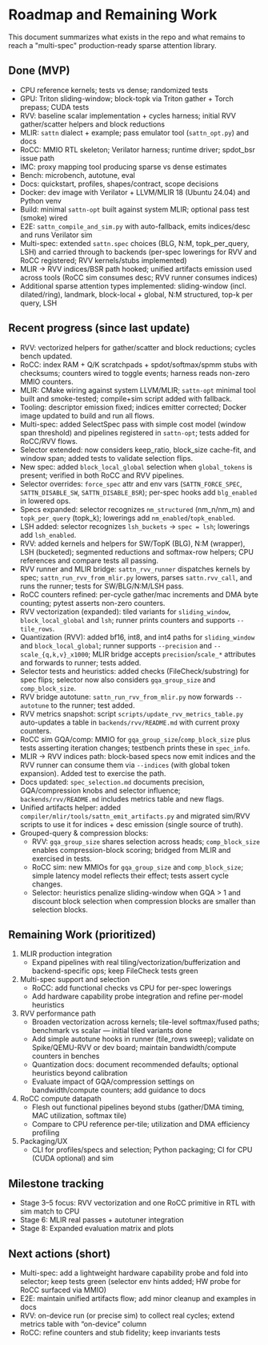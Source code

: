 # Roadmap and Remaining Work

This document summarizes what exists in the repo and what remains to reach a "multi-spec" production-ready sparse attention library.

## Done (MVP)
- CPU reference kernels; tests vs dense; randomized tests
- GPU: Triton sliding-window; block-topk via Triton gather + Torch prepass; CUDA tests
- RVV: baseline scalar implementation + cycles harness; initial RVV gather/scatter helpers and block reductions
- MLIR: `sattn` dialect + example; pass emulator tool (`sattn_opt.py`) and docs
- RoCC: MMIO RTL skeleton; Verilator harness; runtime driver; spdot_bsr issue path
- IMC: proxy mapping tool producing sparse vs dense estimates
- Bench: microbench, autotune, eval
- Docs: quickstart, profiles, shapes/contract, scope decisions
 - Docker: dev image with Verilator + LLVM/MLIR 18 (Ubuntu 24.04) and Python venv
 - Build: minimal `sattn-opt` built against system MLIR; optional pass test (smoke) wired
 - E2E: `sattn_compile_and_sim.py` with auto-fallback, emits indices/desc and runs Verilator sim
 - Multi-spec: extended `sattn.spec` choices (BLG, N:M, topk_per_query, LSH) and carried through to backends (per-spec lowerings for RVV and RoCC registered; RVV kernels/stubs implemented)
 - MLIR → RVV indices/BSR path hooked; unified artifacts emission used across tools (RoCC sim consumes desc; RVV runner consumes indices)
 - Additional sparse attention types implemented: sliding-window (incl. dilated/ring), landmark, block-local + global, N:M structured, top-k per query, LSH

## Recent progress (since last update)
- RVV: vectorized helpers for gather/scatter and block reductions; cycles bench updated.
- RoCC: index RAM + Q/K scratchpads + spdot/softmax/spmm stubs with checksums; counters wired to toggle events; harness reads non-zero MMIO counters.
- MLIR: CMake wiring against system LLVM/MLIR; `sattn-opt` minimal tool built and smoke-tested; compile+sim script added with fallback.
- Tooling: descriptor emission fixed; indices emitter corrected; Docker image updated to build and run all flows.
 - Multi-spec: added SelectSpec pass with simple cost model (window span threshold) and pipelines registered in `sattn-opt`; tests added for RoCC/RVV flows.
 - Selector extended: now considers keep_ratio, block_size cache-fit, and window span; added tests to validate selection flips.
 - New spec: added `block_local_global` selection when `global_tokens` is present; verified in both RoCC and RVV pipelines.
 - Selector overrides: `force_spec` attr and env vars (`SATTN_FORCE_SPEC`, `SATTN_DISABLE_SW`, `SATTN_DISABLE_BSR`); per-spec hooks add `blg_enabled` in lowered ops.
 - Specs expanded: selector recognizes `nm_structured` (nm_n/nm_m) and `topk_per_query` (topk_k); lowerings add `nm_enabled`/`topk_enabled`.
 - LSH added: selector recognizes `lsh_buckets` → `spec = lsh`; lowerings add `lsh_enabled`.
 - RVV: added kernels and helpers for SW/TopK (BLG), N:M (wrapper), LSH (bucketed); segmented reductions and softmax-row helpers; CPU references and compare tests all passing.
 - RVV runner and MLIR bridge: `sattn_rvv_runner` dispatches kernels by spec; `sattn_run_rvv_from_mlir.py` lowers, parses `sattn.rvv_call`, and runs the runner; tests for SW/BLG/N:M/LSH pass.
 - RoCC counters refined: per-cycle gather/mac increments and DMA byte counting; pytest asserts non-zero counters.
 - RVV vectorization (expanded): tiled variants for `sliding_window`, `block_local_global` and `lsh`; runner prints counters and supports `--tile_rows`.
 - Quantization (RVV): added bf16, int8, and int4 paths for `sliding_window` and `block_local_global`; runner supports `--precision` and `--scale_{q,k,v}_x1000`; MLIR bridge accepts `precision`/`scale_*` attributes and forwards to runner; tests added.
 - Selector tests and heuristics: added checks (FileCheck/substring) for spec flips; selector now also considers `gqa_group_size` and `comp_block_size`.
 - RVV bridge autotune: `sattn_run_rvv_from_mlir.py` now forwards `--autotune` to the runner; test added.
 - RVV metrics snapshot: script `scripts/update_rvv_metrics_table.py` auto-updates a table in `backends/rvv/README.md` with current proxy counters.
 - RoCC sim GQA/comp: MMIO for `gqa_group_size`/`comp_block_size` plus tests asserting iteration changes; testbench prints these in `spec_info`.
 - MLIR → RVV indices path: block-based specs now emit indices and the RVV runner can consume them via `--indices` (with global token expansion). Added test to exercise the path.
 - Docs updated: `spec_selection.md` documents precision, GQA/compression knobs and selector influence; `backends/rvv/README.md` includes metrics table and new flags.
 - Unified artifacts helper: added `compiler/mlir/tools/sattn_emit_artifacts.py` and migrated sim/RVV scripts to use it for indices + desc emission (single source of truth).
 - Grouped-query & compression blocks:
   - RVV: `gqa_group_size` shares selection across heads; `comp_block_size` enables compression-block scoring; bridged from MLIR and exercised in tests.
   - RoCC sim: new MMIOs for `gqa_group_size` and `comp_block_size`; simple latency model reflects their effect; tests assert cycle changes.
   - Selector: heuristics penalize sliding-window when GQA > 1 and discount block selection when compression blocks are smaller than selection blocks.

## Remaining Work (prioritized)
1) MLIR production integration
   - Expand pipelines with real tiling/vectorization/bufferization and backend-specific ops; keep FileCheck tests green
2) Multi-spec support and selection
   - RoCC: add functional checks vs CPU for per-spec lowerings
   - Add hardware capability probe integration and refine per-model heuristics
3) RVV performance path
   - Broaden vectorization across kernels; tile-level softmax/fused paths; benchmark vs scalar — initial tiled variants done
   - Add simple autotune hooks in runner (tile_rows sweep); validate on Spike/QEMU-RVV or dev board; maintain bandwidth/compute counters in benches
   - Quantization docs: document recommended defaults; optional heuristics beyond calibration
   - Evaluate impact of GQA/compression settings on bandwidth/compute counters; add guidance to docs
4) RoCC compute datapath
   - Flesh out functional pipelines beyond stubs (gather/DMA timing, MAC utilization, softmax tile)
   - Compare to CPU reference per-tile; utilization and DMA efficiency profiling
5) Packaging/UX
   - CLI for profiles/specs and selection; Python packaging; CI for CPU (CUDA optional) and sim

## Milestone tracking
- Stage 3–5 focus: RVV vectorization and one RoCC primitive in RTL with sim match to CPU
- Stage 6: MLIR real passes + autotuner integration
- Stage 8: Expanded evaluation matrix and plots

## Next actions (short)
 - Multi-spec: add a lightweight hardware capability probe and fold into selector; keep tests green (selector env hints added; HW probe for RoCC surfaced via MMIO)
 - E2E: maintain unified artifacts flow; add minor cleanup and examples in docs
 - RVV: on-device run (or precise sim) to collect real cycles; extend metrics table with “on-device” column
 - RoCC: refine counters and stub fidelity; keep invariants tests
